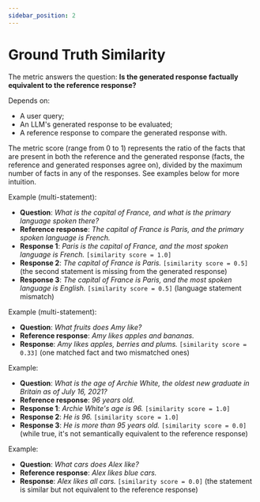 ```yaml
---
sidebar_position: 2
---
```

# Ground Truth Similarity
The metric answers the question: **Is the generated response factually equivalent 
to the reference response?**

Depends on:
- A user query;
- An LLM's generated response to be evaluated;
- A reference response to compare the generated response with.

The metric score (range from 0 to 1) represents the ratio of the facts that are present in both the reference and the generated response (facts, the reference and generated responses agree on), divided by the maximum number of facts in any of the responses. See examples below for more intuition.

Example (multi-statement):
- **Question**: *What is the capital of France, and what is the primary language spoken there?*
- **Reference response**: *The capital of France is Paris, and the primary spoken language is French.*
- **Response 1**: *Paris is the capital of France, and the most spoken language is French.* `[similarity score = 1.0]`
- **Response 2**: *The capital of France is Paris.* `[similarity score = 0.5]` (the second statement is missing from the generated response)
- **Response 3**: *The capital of France is Paris, and the most spoken language is English.* `[similarity score = 0.5]` (language statement mismatch)

Example (multi-statement):
- **Question**: *What fruits does Amy like?*
- **Reference response**: *Amy likes apples and bananas.*
- **Response**: *Amy likes apples, berries and plums.* `[similarity score = 0.33]` (one matched fact and two mismatched ones)

Example:
- **Question**: *What is the age of Archie White, the oldest new graduate in Britain as of July 16, 2021?*
- **Reference response**: *96 years old.*
- **Response 1**: *Archie White's age is 96.*  `[similarity score = 1.0]`
- **Response 2**: *He is 96.* `[similarity score = 1.0]`
- **Response 3**: *He is more than 95 years old.* `[similarity score = 0.0]` (while true, it's not semantically equivalent to the reference response)

Example:
- **Question**: *What cars does Alex like?*
- **Reference response**: *Alex likes blue cars.*
- **Response**: *Alex likes all cars.* `[similarity score = 0.0]` (the statement is similar but not equivalent to the reference response)

